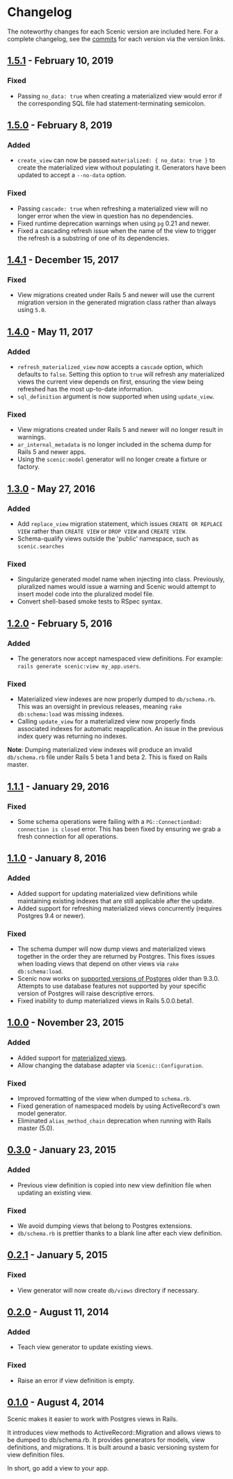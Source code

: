 # Changelog

The noteworthy changes for each Scenic version are included here. For a complete
changelog, see the [commits] for each version via the version links.

[commits]: https://github.com/scenic-views/scenic/commits/master

## [1.5.1] - February 10, 2019

### Fixed

- Passing `no_data: true` when creating a materialized view would error if the
  corresponding SQL file had statement-terminating semicolon.

[1.5.1]: https://github.com/scenic-views/scenic/compare/v1.5.0...v1.5.1

## [1.5.0] - February 8, 2019

### Added

- `create_view` can now be passed `materialized: { no_data: true }` to create
  the materialized view without populating it. Generators have been updated to
  accept a `--no-data` option.

### Fixed

- Passing `cascade: true` when refreshing a materialized view will no longer
  error when the view in question has no dependencies.
- Fixed runtime deprecation warnings when using `pg` 0.21 and newer.
- Fixed a cascading refresh issue when the name of the view to trigger the
  refresh is a substring of one of its dependencies.


[1.5.0]: https://github.com/scenic-views/scenic/compare/v1.4.1...v1.5.0

## [1.4.1] - December 15, 2017

### Fixed

- View migrations created under Rails 5 and newer will use the current migration
  version in the generated migration class rather than always using `5.0`.

[1.4.1]: https://github.com/scenic-views/scenic/compare/v1.4.0...v1.4.1

## [1.4.0] - May 11, 2017

### Added

- `refresh_materialized_view` now accepts a `cascade` option, which defaults to
  `false`. Setting this option to `true` will refresh any materialized views the
  current view depends on first, ensuring the view being refreshed has the most
  up-to-date information.
- `sql_definition` argument is now supported when using `update_view`.

### Fixed

- View migrations created under Rails 5 and newer will no longer result in
  warnings.
- `ar_internal_metadata` is no longer included in the schema dump for Rails 5
  and newer apps.
- Using the `scenic:model` generator will no longer create a fixture or factory.

[1.4.0]: https://github.com/scenic-views/scenic/compare/v1.3.0...v1.4.0

## [1.3.0] - May 27, 2016

### Added
- Add `replace_view` migration statement, which issues `CREATE OR REPLACE
  VIEW` rather than `CREATE VIEW` or `DROP VIEW` and `CREATE VIEW`.
- Schema-qualify views outside the 'public' namespace, such as
  `scenic.searches`

### Fixed
* Singularize generated model name when injecting into class.
  Previously, pluralized names would issue a warning and Scenic would
  attempt to insert model code into the pluralized model file.
* Convert shell-based smoke tests to RSpec syntax.

[1.3.0]: https://github.com/scenic-views/scenic/compare/v1.2.0...v1.3.0

## [1.2.0] - February 5, 2016

### Added
- The generators now accept namespaced view definitions. For example: `rails
  generate scenic:view my_app.users`.

### Fixed
- Materialized view indexes are now properly dumped to `db/schema.rb`. This was
  an oversight in previous releases, meaning `rake db:schema:load` was missing
  indexes.
- Calling `update_view` for a materialized view now properly finds associated
  indexes for automatic reapplication. An issue in the previous index query was
  returning no indexes.

**Note**: Dumping materialized view indexes will produce an invalid
`db/schema.rb` file  under Rails 5 beta 1 and beta 2. This is fixed on Rails
master.

[1.2.0]: https://github.com/scenic-views/scenic/compare/v1.1.1...v1.2.0

## [1.1.1] - January 29, 2016

### Fixed
- Some schema operations were failing with a `PG::ConnectionBad: connection is
  closed` error. This has been fixed by ensuring we grab a fresh connection for
  all operations.

[1.1.1]: https://github.com/scenic-views/scenic/compare/v1.1.0...v1.1.1

## [1.1.0] - January 8, 2016

### Added
- Added support for updating materialized view definitions while maintaining
  existing indexes that are still applicable after the update.
- Added support for refreshing materialized views concurrently (requires
  Postgres 9.4 or newer).

### Fixed
- The schema dumper will now dump views and materialized views together in the
  order they are returned by Postgres. This fixes issues when loading views that
  depend on other views via `rake db:schema:load`.
- Scenic now works on [supported versions of Postgres] older than 9.3.0.
  Attempts to use database features not supported by your specific version of
  Postgres will raise descriptive errors.
- Fixed inability to dump materialized views in Rails 5.0.0.beta1.

[supported versions of Postgres]: http://www.postgresql.org/support/versioning/
[1.1.0]: https://github.com/scenic-views/scenic/compare/v1.0.0...v1.1.0

## [1.0.0] - November 23, 2015

### Added
- Added support for [materialized views].
- Allow changing the database adapter via `Scenic::Configuration`.

### Fixed
- Improved formatting of the view when dumped to `schema.rb`.
- Fixed generation of namespaced models by using ActiveRecord's own model
  generator.
- Eliminated `alias_method_chain` deprecation when running with Rails master
  (5.0).

[materialized views]:https://github.com/scenic-views/scenic/blob/v1.0.0/README.md
[1.0.0]: https://github.com/scenic-views/scenic/compare/v0.3.0...v1.0.0

## [0.3.0] - January 23, 2015

### Added
- Previous view definition is copied into new view definition file when updating
  an existing view.

### Fixed
- We avoid dumping views that belong to Postgres extensions.
- `db/schema.rb` is prettier thanks to a blank line after each view definition.

[0.3.0]: https://github.com/scenic-views/scenic/compare/v0.2.1...v0.3.0

## [0.2.1] - January 5, 2015

### Fixed
- View generator will now create `db/views` directory if necessary.

[0.2.1]: https://github.com/scenic-views/scenic/compare/v0.2.0...v0.2.1

## [0.2.0] - August 11, 2014

### Added
- Teach view generator to update existing views.

### Fixed
- Raise an error if view definition is empty.

[0.2.0]: https://github.com/scenic-views/scenic/compare/v0.1.0...v0.2.0

## [0.1.0] - August 4, 2014

Scenic makes it easier to work with Postgres views in Rails.

It introduces view methods to ActiveRecord::Migration and allows views to be
dumped to db/schema.rb.  It provides generators for models, view definitions,
and migrations.  It is built around a basic versioning system for view
definition files.

In short, go add a view to your app.

[0.1.0]: https://github.com/scenic-views/scenic/compare/8599daa132880cd6c07efb0395c0fb023b171f47...v0.1.0
